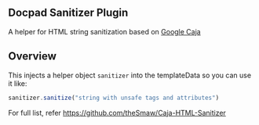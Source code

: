 ## Docpad Sanitizer Plugin

A helper for HTML string sanitization based on [Google Caja](https://code.google.com/p/google-caja/source/browse/trunk/src/com/google/caja/plugin/html-sanitizer.js)

## Overview

This injects a helper object `sanitizer` into the templateData so you can use it like:

``` javascript
sanitizer.sanitize("string with unsafe tags and attributes")
```

For full list, refer https://github.com/theSmaw/Caja-HTML-Sanitizer